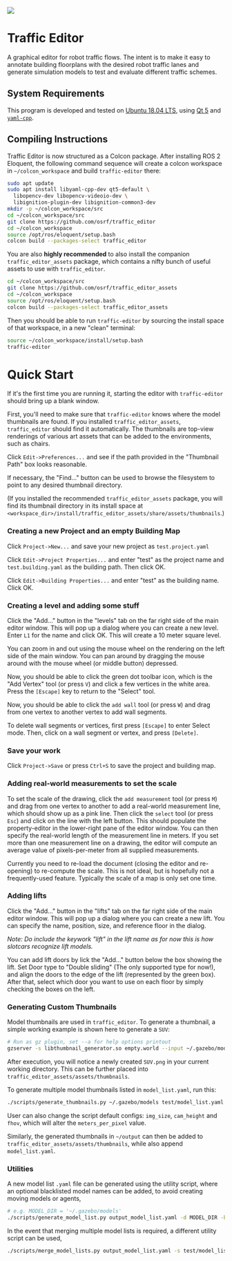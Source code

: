 ![](https://github.com/osrf/traffic_editor/workflows/build/badge.svg)

# Traffic Editor
A graphical editor for robot traffic flows. The intent is to make it easy
to annotate building floorplans with the desired robot traffic lanes and
generate simulation models to test and evaluate different traffic schemes.

## System Requirements

This program is developed and tested on
[Ubuntu 18.04 LTS](http://releases.ubuntu.com/18.04/), using
[Qt 5](https://doc.qt.io/qt-5/qt5-intro.html) and
[`yaml-cpp`](https://github.com/jbeder/yaml-cpp).

## Compiling Instructions
Traffic Editor is now structured as a Colcon package. After installing
ROS 2 Eloquent, the following command sequence will create a colcon
workspace in `~/colcon_workspace` and build `traffic-editor` there:

```bash
sudo apt update
sudo apt install libyaml-cpp-dev qt5-default \
  libopencv-dev libopencv-videoio-dev \
  libignition-plugin-dev libignition-common3-dev
mkdir -p ~/colcon_workspace/src
cd ~/colcon_workspace/src
git clone https://github.com/osrf/traffic_editor
cd ~/colcon_workspace
source /opt/ros/eloquent/setup.bash
colcon build --packages-select traffic_editor
```

You are also **highly recommended** to also install the companion `traffic_editor_assets`
package, which contains a nifty bunch of useful assets to use with `traffic_editor`.

```bash
cd ~/colcon_workspace/src
git clone https://github.com/osrf/traffic_editor_assets
cd ~/colcon_workspace
source /opt/ros/eloquent/setup.bash
colcon build --packages-select traffic_editor_assets
```

Then you should be able to run `traffic-editor` by sourcing the install
space of that workspace, in a new "clean" terminal:
```bash
source ~/colcon_workspace/install/setup.bash
traffic-editor
```

# Quick Start

If it's the first time you are running it, starting the editor with
`traffic-editor` should bring up a blank window.

First, you'll need to make sure that `traffic-editor` knows where the
model thumbnails are found. If you installed `traffic_editor_assets`,
`traffic_editor` should find it automatically. The thumbnails are
top-view renderings of various art assets that can be added to the
environments, such as chairs.

Click `Edit->Preferences...` and see if the path provided in the "Thumbnail Path" box looks reasonable. 

If necessary, the "Find..." button can be used to browse the filesystem to point to any desired thumbnail directory.

(If you installed the recommended `traffic_editor_assets` package, you will find its thumbnail directory in its install space at `<workspace_dir>/install/traffic_editor_assets/share/assets/thumbnails`.)

### Creating a new Project and an empty Building Map

Click `Project->New...` and save your new project as `test.project.yaml`

Click `Edit->Project Properties...` and enter "test" as the project name and `test.building.yaml` as the building path. Then click OK.

Click `Edit->Building Properties...` and enter "test" as the building name.
Click OK.

### Creating a level and adding some stuff

Click the "Add..." button in the "levels" tab on the far right side of the main editor window. This will pop up a dialog where you can create a new level. Enter `L1` for the name and click OK. This will create a 10 meter square level.

You can zoom in and out using the mouse wheel on the rendering on the left side of the main window. You can pan around by dragging the mouse around with the mouse wheel (or middle button) depressed.

Now, you should be able to click the green dot toolbar icon, which is the "Add Vertex" tool (or press `V`) and click a few vertices in the white area. Press the `[Escape]` key to return to the "Select" tool.

Now, you should be able to click the `add wall` tool (or press `W`) and drag from one vertex to another vertex to add wall segments.

To delete wall segments or vertices, first press `[Escape]` to enter Select mode. Then, click on a wall segment or vertex, and press `[Delete]`.

### Save your work

Click `Project->Save` or press `Ctrl+S` to save the project and building map.

### Adding real-world measurements to set the scale

To set the scale of the drawing, click the `add measurement` tool (or press `M`) and drag from one vertex to another to add a real-world measurement line, which should show up as a pink line. Then click the `select` tool (or press `Esc`) and click on the line with the left button. This should populate the property-editor in the lower-right pane of the editor window. You can then specify the real-world length of the measurement line in meters. If you set more than one measurement line on a drawing, the editor will compute an average value of pixels-per-meter from all supplied measurements.

Currently you need to re-load the document (closing the editor and re-opening) to re-compute the scale. This is not ideal, but is hopefully not a frequently-used feature. Typically the scale of a map is only set one time.

### Adding lifts

Click the "Add..." button in the "lifts" tab on the far right side of the main editor window. This will pop up a dialog where you can create a new lift. You can specify the name, position, size, and reference floor in the dialog.

*Note: Do include the keywork "lift" in the lift name as for now this is how slotcars recognize lift models.*

You can add lift doors by lick the "Add..." button below the box showing the lift. Set Door type to "Double sliding" (The only supported type for now!), and align the doors to the edge of the lift (represented by the green box). After that, select which door you want to use on each floor by simply checking the boxes on the left.

### Generating Custom Thumbnails

Model thumbnails are used in `traffic_editor`. To generate a thumbnail, a simple working example is shown here to generate a `SUV`:
```bash
# Run as gz plugin, set --a for help options printout
gzserver -s libthumbnail_generator.so empty.world --input ~/.gazebo/models/SUV/model.sdf --output .
```
After execution, you will notice a newly created `SUV.png` in your current working directory. This can be further placed into `traffic_editor_assets/assets/thumbnails`.

To generate multiple model thumbnails listed in `model_list.yaml`, run this:
```bash
./scripts/generate_thumbnails.py ~/.gazebo/models test/model_list.yaml ~/output
```

User can also change the script default configs:  `img_size`, `cam_height` and `fhov`, which will alter the `meters_per_pixel` value.

Similarly, the generated thumbnails in `~/output` can then be added to `traffic_editor_assets/assets/thumbnails`, while also append `model_list.yaml`.

### Utilities

A new model list `.yaml` file can be generated using the utility script, where an optional blacklisted model names can be added, to avoid creating moving models or agents,

```bash
# e.g. MODEL_DIR = '~/.gazebo/models'
./scripts/generate_model_list.py output_model_list.yaml -d MODEL_DIR -b test/model_blacklist.yaml
```

In the event that merging multiple model lists is required, a different utility script can be used,

```bash
./scripts/merge_model_lists.py output_model_list.yaml -s test/model_list.yaml
```
